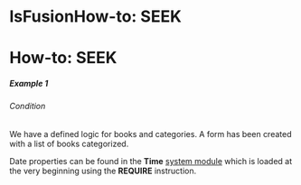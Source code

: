 # lsFusionHow-to: SEEK

# How-to: SEEK

##### Example 1

###### Condition

We have a defined logic for books and categories. A form has been created with a list of books categorized.



Date properties can be found in the **Time** [system module](Modules.md) which is loaded at the very beginning using the **REQUIRE** instruction.

